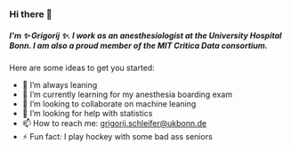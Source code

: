 ### Hi there 👋

##### I'm ✨ Grigorij ✨. I work as an anesthesiologist at the University Hospital Bonn. I am also a proud member of the MIT Critica Data consortium. 



Here are some ideas to get you started:

- 🔭 I’m always leaning 
- 🌱 I’m currently learning for my anesthesia boarding exam
- 👯 I’m looking to collaborate on machine leaning
- 🤔 I’m looking for help with statistics
- 📫 How to reach me: grigorij.schleifer@ukbonn.de
- ⚡ Fun fact: I play hockey with some bad ass seniors
